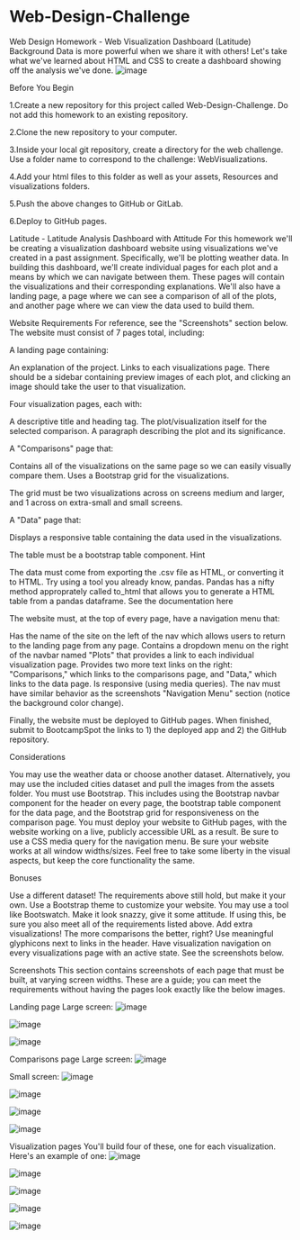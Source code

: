 # Web-Design-Challenge

Web Design Homework - Web Visualization Dashboard (Latitude)
Background
Data is more powerful when we share it with others! Let's take what we've learned about HTML and CSS to create a dashboard showing off the analysis we've done.
![image](https://user-images.githubusercontent.com/75258480/118603002-f920c400-b7e5-11eb-87c2-d788a7a28574.png)

Before You Begin


1.Create a new repository for this project called Web-Design-Challenge. Do not add this homework to an existing repository.

2.Clone the new repository to your computer.

3.Inside your local git repository, create a directory for the web challenge. Use a folder name to correspond to the challenge: WebVisualizations.

4.Add your html files to this folder as well as your assets, Resources and visualizations folders.

5.Push the above changes to GitHub or GitLab.

6.Deploy to GitHub pages.

Latitude - Latitude Analysis Dashboard with Attitude
For this homework we'll be creating a visualization dashboard website using visualizations we've created in a past assignment. Specifically, we'll be plotting weather data.
In building this dashboard, we'll create individual pages for each plot and a means by which we can navigate between them. These pages will contain the visualizations and their corresponding explanations. We'll also have a landing page, a page where we can see a comparison of all of the plots, and another page where we can view the data used to build them.

Website Requirements
For reference, see the "Screenshots" section below.
The website must consist of 7 pages total, including:

A landing page containing:

An explanation of the project.
Links to each visualizations page. There should be a sidebar containing preview images of each plot, and clicking an image should take the user to that visualization.


Four visualization pages, each with:

A descriptive title and heading tag.
The plot/visualization itself for the selected comparison.
A paragraph describing the plot and its significance.


A "Comparisons" page that:

Contains all of the visualizations on the same page so we can easily visually compare them.
Uses a Bootstrap grid for the visualizations.

The grid must be two visualizations across on screens medium and larger, and 1 across on extra-small and small screens.




A "Data" page that:

Displays a responsive table containing the data used in the visualizations.

The table must be a bootstrap table component. Hint

The data must come from exporting the .csv file as HTML, or converting it to HTML. Try using a tool you already know, pandas. Pandas has a nifty method approprately called to_html that allows you to generate a HTML table from a pandas dataframe. See the documentation here






The website must, at the top of every page, have a navigation menu that:

Has the name of the site on the left of the nav which allows users to return to the landing page from any page.
Contains a dropdown menu on the right of the navbar named "Plots" that provides a link to each individual visualization page.
Provides two more text links on the right: "Comparisons," which links to the comparisons page, and "Data," which links to the data page.
Is responsive (using media queries). The nav must have similar behavior as the screenshots "Navigation Menu" section (notice the background color change).

Finally, the website must be deployed to GitHub pages.
When finished, submit to BootcampSpot the links to 1) the deployed app and 2) the GitHub repository.

Considerations

You may use the weather data or choose another dataset. Alternatively, you may use the included cities dataset and pull the images from the assets folder.
You must use Bootstrap. This includes using the Bootstrap navbar component for the header on every page, the bootstrap table component for the data page, and the Bootstrap grid for responsiveness on the comparison page.
You must deploy your website to GitHub pages, with the website working on a live, publicly accessible URL as a result.
Be sure to use a CSS media query for the navigation menu.
Be sure your website works at all window widths/sizes.
Feel free to take some liberty in the visual aspects, but keep the core functionality the same.


Bonuses

Use a different dataset! The requirements above still hold, but make it your own.
Use a Bootstrap theme to customize your website. You may use a tool like Bootswatch. Make it look snazzy, give it some attitude. If using this, be sure you also meet all of the requirements listed above.
Add extra visualizations! The more comparisons the better, right?
Use meaningful glyphicons next to links in the header.
Have visualization navigation on every visualizations page with an active state. See the screenshots below.


Screenshots
This section contains screenshots of each page that must be built, at varying screen widths. These are a guide; you can meet the requirements without having the pages look exactly like the below images.

Landing page
Large screen:
![image](https://user-images.githubusercontent.com/75258480/118603156-28cfcc00-b7e6-11eb-9c2b-4cdf400066d2.png)

![image](https://user-images.githubusercontent.com/75258480/118603179-2f5e4380-b7e6-11eb-8437-0c3a37d10664.png)

![image](https://user-images.githubusercontent.com/75258480/118603197-338a6100-b7e6-11eb-8544-d939ec6155cb.png)

Comparisons page
Large screen:
![image](https://user-images.githubusercontent.com/75258480/118603234-3d13c900-b7e6-11eb-99d3-fc41bfa4effb.png)

Small screen:
![image](https://user-images.githubusercontent.com/75258480/118603267-46049a80-b7e6-11eb-919f-0b0a98fc5c11.png)

![image](https://user-images.githubusercontent.com/75258480/118603284-4bfa7b80-b7e6-11eb-9fd6-2887cfadaeeb.png)

![image](https://user-images.githubusercontent.com/75258480/118603300-5157c600-b7e6-11eb-90f8-606d15a963be.png)

![image](https://user-images.githubusercontent.com/75258480/118603322-574da700-b7e6-11eb-9079-ec58995b7b2d.png)

Visualization pages
You'll build four of these, one for each visualization. Here's an example of one:
![image](https://user-images.githubusercontent.com/75258480/118603340-5d438800-b7e6-11eb-858d-3d4c9f3fd02a.png)

![image](https://user-images.githubusercontent.com/75258480/118603368-66345980-b7e6-11eb-9dc3-db2907a90d23.png)

![image](https://user-images.githubusercontent.com/75258480/118603383-6af90d80-b7e6-11eb-883b-435f043b6b32.png)

![image](https://user-images.githubusercontent.com/75258480/118603397-6f252b00-b7e6-11eb-9b13-ba95b4961d77.png)

![image](https://user-images.githubusercontent.com/75258480/118603413-74827580-b7e6-11eb-8183-69996824e2c7.png)



